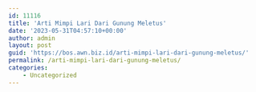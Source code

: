 ```yaml
---
id: 11116
title: 'Arti Mimpi Lari Dari Gunung Meletus'
date: '2023-05-31T04:57:10+00:00'
author: admin
layout: post
guid: 'https://bos.awn.biz.id/arti-mimpi-lari-dari-gunung-meletus/'
permalink: /arti-mimpi-lari-dari-gunung-meletus/
categories:
    - Uncategorized
---
```


